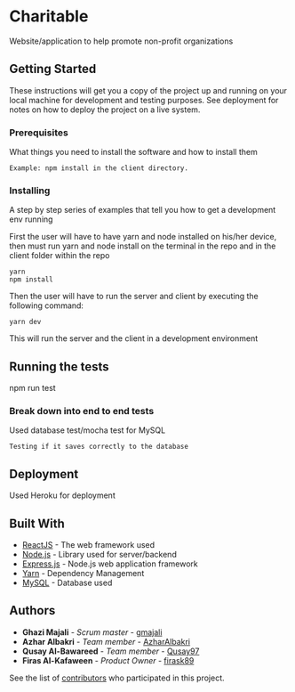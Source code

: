 # Charitable
Website/application to help promote non-profit organizations

## Getting Started

These instructions will get you a copy of the project up and running on your local machine for development and testing purposes. See deployment for notes on how to deploy the project on a live system.

### Prerequisites

What things you need to install the software and how to install them

```
Example: npm install in the client directory.
```

### Installing

A step by step series of examples that tell you how to get a development env running

First the user will have to have yarn and node installed on his/her device, then must run yarn and node install on the terminal in the repo and in the client folder within the repo

```
yarn
npm install
```

Then the user will have to run the server and client by executing the following command:

```
yarn dev
```

This will run the server and the client in a development environment

## Running the tests

npm run test

### Break down into end to end tests

Used database test/mocha test for MySQL

```
Testing if it saves correctly to the database
```

## Deployment

Used Heroku for deployment

## Built With

* [ReactJS](https://reactjs.org/docs/getting-started.html) - The web framework used
* [Node.js](https://nodejs.org/en/docs/) - Library used for server/backend
* [Express.js](https://expressjs.com/en/api.html) - Node.js web application framework
* [Yarn](https://yarnpkg.com/en/) - Dependency Management
* [MySQL](https://dev.mysql.com/doc/) - Database used

## Authors

* **Ghazi Majali** - *Scrum master* - [gmajali](https://github.com/ashrafJebril)
* **Azhar Albakri** - *Team member* - [AzharAlbakri](https://github.com/AzharAlbakri)
* **Qusay Al-Bawareed** - *Team member* - [Qusay97](https://github.com/Qusay97)
* **Firas Al-Kafaween** - *Product Owner* - [firask89](https://github.com/firask89)

See the list of [contributors](https://github.com/corei4/Thesis-Project/graphs/contributors) who participated in this project.
